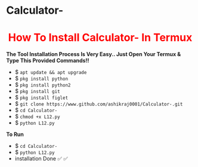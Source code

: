 #       Calculator-
<h1 style="color:red" align="center"> How To Install Calculator- In Termux</h1>

<p><b>The Tool Installation Process Is Very Easy.. Just Open Your Termux & Type This Provided Commands!!</b></p>

- $ `apt update && apt upgrade`
- $ `pkg install python`
- $ `pkg install python2`
- $ `pkg install git`
- $ `pkg install figlet`
- $ `git clone https://www.github.com/ashikraj0001/Calculator-.git`
- $ `cd Calculator-`
- $ `chmod +x L12.py`
- $ `python L12.py`

<p><b>To Run</b></p>

- $ `cd Calculator-`
- $ `python L12.py`
- installation Done ✅ ✅ 
